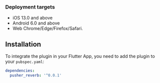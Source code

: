 ### Deployment targets

- iOS 13.0 and above
- Android 6.0 and above
- Web Chrome/Edge/Firefox/Safari.

## Installation

To integrate the plugin in your Flutter App, you need
to add the plugin to your `pubspec.yaml`:

```yaml
dependencies:
  pusher_reverb: '^0.0.1'
```
